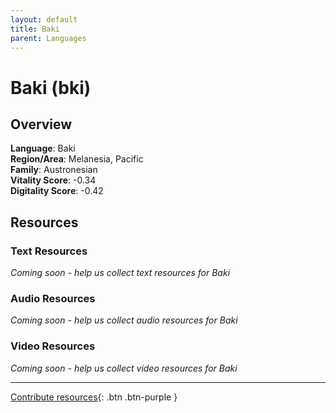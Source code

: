 ```yaml
---
layout: default
title: Baki
parent: Languages
---
```


# Baki (bki)

## Overview

**Language**: Baki  
**Region/Area**: Melanesia, Pacific  
**Family**: Austronesian  
**Vitality Score**: -0.34  
**Digitality Score**: -0.42  

## Resources

### Text Resources
*Coming soon - help us collect text resources for Baki*

### Audio Resources
*Coming soon - help us collect audio resources for Baki*

### Video Resources
*Coming soon - help us collect video resources for Baki*

---

[Contribute resources](https://fairtrain.github.io/){: .btn .btn-purple }
